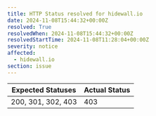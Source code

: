 ```yaml
---
title: HTTP Status resolved for hidewall.io
date: 2024-11-08T15:44:32+00:00Z
resolved: True
resolvedWhen: 2024-11-08T15:44:32+00:00Z
resolvedStartTime: 2024-11-08T11:28:04+00:00Z
severity: notice
affected:
  - hidewall.io
section: issue
---
```


| Expected Statuses | Actual Status  |
|-------------------|----------------|
| 200, 301, 302, 403 | 403 |
